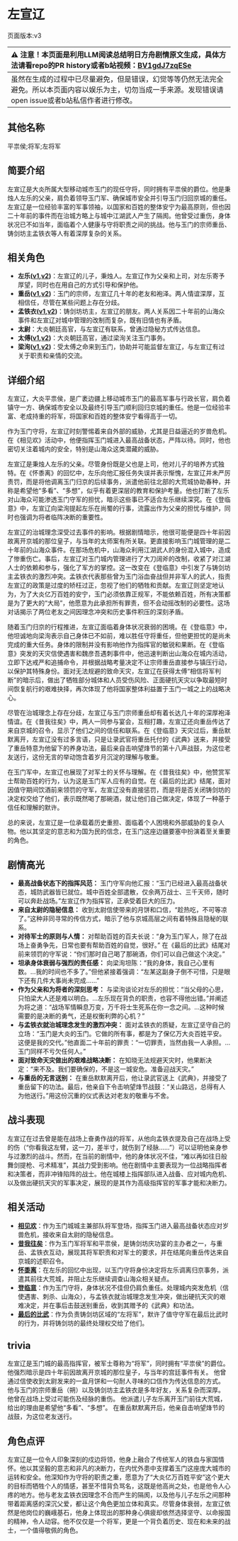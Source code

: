 # 左宣辽
页面版本:v3
 

| :warning: 注意！本页面是利用LLM阅读总结明日方舟剧情原文生成，具体方法请看repo的PR history或者b站视频：[BV1gdJ7zqESe](https://www.bilibili.com/video/BV1gdJ7zqESe/)         |
|:----------------------------|
| 虽然在生成的过程中已尽量避免，但是错误，幻觉等等仍然无法完全避免。所以本页面内容以娱乐为主，切勿当成一手来源。发现错误请open issue或者b站私信作者进行修改。|



## 其他名称
平祟侯;将军;左将军
## 简要介绍
左宣辽是大炎所属大型移动城市玉门的现任守将，同时拥有平祟侯的爵位。他是秉烛人左乐的父亲，肩负着领导玉门军、确保城市安全并引导玉门归回京城的重任。左宣辽是一位经验丰富的军事领袖，以国家和百姓的整体安宁为最高原则，但也因二十年前的事件而在治城方略上与城中江湖武人产生了隔阂。他曾受过重伤，身体状况已不如当年，面临着个人健康与守将职责之间的挑战。他与玉门的宗师重岳、铸剑坊主孟铁衣等人有着深厚复杂的关系。
## 相关角色
-   **左乐([v1](../chars/char_4121_zuole.md),[v2](char_4121_zuole.md))**：左宣辽的儿子，秉烛人。左宣辽作为父亲和上司，对左乐寄予厚望，同时也在用自己的方式引导和保护他。
-   **重岳([v1](../chars/char_2024_chyue.md),[v2](char_2024_chyue.md))**：玉门的宗师，左宣辽几十年的老友和袍泽。两人情谊深厚，互相信任，尽管在某些问题上存在分歧。
-   **孟铁衣([v1](../chars/extended_char_meng_tie_yi.md),[v2](extended_char_meng_tie_yi.md))**：铸剑坊坊主，左宣辽的朋友。两人关系因二十年前的山海众事件和左宣辽对城中管理的改制而复杂，既有旧情也有矛盾。
-   **太尉**：大炎朝廷高官，与左宣辽有联系，曾通过隐秘方式传达信息。
-   **太傅([v1](../chars/extended_char_tai_fu.md),[v2](extended_char_tai_fu.md))**：大炎朝廷高官，通过梁洵关注玉门事务。
-   **梁洵([v1](../chars/extended_char_liang_xun.md),[v2](extended_char_liang_xun.md))**：受太傅之命来到玉门，协助并可能监督左宣辽，与左宣辽有过关于职责和亲情的交流。
## 详细介绍
左宣辽，大炎平祟侯，是广袤边疆上移动城市玉门的最高军事与行政长官，肩负着镇守一方、确保城市安全以及最终引导玉门顺利回归京城的重任。他是一位经验丰富、老成持重的将军，将国家和百姓的整体安宁看得高于一切。

作为玉门守将，左宣辽时刻警惕着来自外部的威胁，尤其是日益逼近的岁兽危机。在《相见欢》活动中，他便指挥玉门城进入最高战备状态，严阵以待。同时，他也密切关注着城内的安全，特别是山海众这类潜藏的威胁。

左宣辽是秉烛人左乐的父亲。尽管身份既是父也是上司，他对儿子的培养方式独特。在《怀黍离》的回忆中，左乐向他汇报任务失误并表示惭愧，左宣辽并未严厉责罚，而是将他调离玉门归京的后续事务，派遣他前往北部的大荒城协助春种，并称是希望他“多看”、“多想”，似乎有着更深层的教育和保护考量。他也打断了左乐对山海众可能渗透玉门守军的担忧，暗示这些事已不适合左乐继续深究。在《登临意》中，左宣辽向梁洵提起左乐在尚蜀的行事，流露出作为父亲的担忧与维护，同时也强调为将者临阵决断的重要性。

左宣辽的治城理念深受过去事件的影响。根据剧情暗示，他很可能便是四十年前因故离开京城的那位皇子，与当年的太师案有所关联。更直接影响玉门城管理的是二十年前的山海众事件。在那场危机中，山海众利用江湖武人的身份混入城中，造成了惨重伤亡。事后，左宣辽对玉门城内管理进行了大刀阔斧的改制，收紧了对江湖人士的依赖和参与，强化了军方的掌控。这一改变在《登临意》中引发了与铸剑坊主孟铁衣的激烈冲突。孟铁衣代表那些曾为玉门浴血奋战但并非军人的武人，指责左宣辽的政策是过度的矫枉过正，忽视了他们的牺牲和贡献。左宣辽则坚定地认为，为了大炎亿万百姓的安宁，玉门必须依靠正规军，不能依赖百姓，所有决策都是为了更大的“大局”，他愿意为此承担所有罪责，但不会动摇改制的必要性。这场对话揭示了两位老友之间因理念冲突和历史事件积压的深刻矛盾。

随着玉门归京的行程推进，左宣辽面临着身体状况衰弱的困境。在《登临意》中，他坦诚地向梁洵表示自己身体已不如前，难以胜任守将重任，但他更担忧的是尚未完成的重大任务。身体的限制并没有影响他作为指挥官的敏锐和果断。在《登临意》突发的天灾信使遇害和魏彦吾遇刺事件中，他迅速判断出山海众在城内活动，立即下达戒严和追捕命令，并根据战略考量决定不让宗师重岳直接参与镇压行动，以保护其特殊身份。面对无法规避的致命天灾，左宣辽在获得太傅“相信将军判断”的暗示后，做出了牺牲部分城体和人员受伤风险、正面硬抗天灾以争取最短时间恢复航行的艰难抉择，再次体现了他将国家整体利益置于玉门一城之上的战略决心。

尽管在治城理念上存在分歧，左宣辽与玉门宗师重岳却有着长达几十年的深厚袍泽情谊。在《昔我往矣》中，两人一同参与宴会，互相打趣，左宣辽还向重岳传达了来自京城的召令，显示了他们之间的信任和联系。在《登临意》天灾过后，重岳默默离开，左宣辽没有过多言语，只是让录武官将重岳托付的《武典》送来，并接受了重岳特意为他留下的养身功法，最后亲自击响望烽节的第十八声战鼓，为这位老友送行，这份无言的举动饱含着岁月沉淀的理解与敬重。

在玉门军中，左宣辽也展现了对军士的关怀与理解。在《昔我往矣》中，他赞赏军士帮助百姓的行为，认为这是玉门军人应有的自觉。在《最后的比武》结尾，面对因值守期间饮酒前来领罚的守军，左宣辽没有直接惩罚，而是将是否关闭铸剑坊的决定权交给了他们，表示既然喝了那碗酒，就让他们自己做决定，体现了一种基于信任和理解的默许。

总的来说，左宣辽是一位承载着历史重担、面临着个人困境和外部威胁的复杂人物。他以其坚定的意志和为国为民的信念，在玉门这座边疆要塞中扮演着至关重要的角色。
## 剧情高光
*   **最高战备状态下的指挥风范：**
    玉门守军向他汇报：“玉门已经进入最高战备状态，城防武器皆已就位。城中百姓全部遣散，仅余两万战士、三千天师，随时可以奔赴战场。”左宣辽作为指挥官，正承受着巨大的压力。
*   **来自太尉的隐秘信息：**
    收到太尉信使带来的月饼和口信，“趁热吃，不可等凉了。”这种非同寻常的传信方式，暗示了他与京城高层之间有着特殊且隐秘的联系。
*   **对待军士的原则与人情：**
    对帮助百姓的百夫长说：“身为玉门军人，除了在战场上奋勇争先，日常也要有帮助百姓的自觉，很好。”
    在《最后的比武》结尾对前来领罚的守军说：“你们那时自己喝了那碗酒，你们可以自己做这个决定。”
*   **坦承身体衰弱与强烈的责任感：**
    向梁洵坦陈：“我的身体，我自己心里有数。…我的时间也不多了。”但他紧接着强调：“左某这副身子倒不可惜，只是眼下还有几件大事尚未完成……”
*   **作为父亲和为将者的深刻思考：**
    与梁洵谈论对左乐的担忧：“当父母的心思，只怕梁大人还是难以明白。…左乐现在背负的职责，也容不得他出错。”并阐述为将之道：“战场军情瞬息万变，万千将士生死系在你一念之间。…这种时候需要的是决断的勇气，还是权衡利弊的心机？”
*   **与孟铁衣就治城理念发生的激烈冲突：**
    面对孟铁衣的质疑，左宣辽坚守自己的立场：“玉门是大炎的玉门。它做的所有事，都是为了保亿万大炎百姓平安。这便是我的交代。”他直面二十年前的罪责：“一切罪责，当然由我一人承担。…玉门同样不亏欠任何人。”
*   **面对致命天灾做出的艰难战略决断：**
    在知晓无法规避天灾时，他果断决定：“来不及。我们要确保的，不是这一城安危。准备迎战天灾。”
*   **与重岳的无言送别：**
    在重岳默默离开后，他让录武官送上《武典》，并接受了重岳留下的功法。最后，他亲自下令击响望烽节战鼓：“关山路远，总得有人为他送行。”用这份沉重的仪式表达对老友的敬重与不舍。
## 战斗表现
左宣辽在过去曾是能在战场上奋勇作战的将军，从他向孟铁衣提及自己在战场上受的伤（“你看我这左臂，这一刀，差半寸，就伤到了经脉......”）可以证明他亲身参与过激烈的战斗。然而，在当前的剧情中，他的身体状况不佳，“难以再如往日般舞剑提枪、弓术精准”，其战力受到影响。他在剧情中主要表现为一位战略指挥者和决策者，而非冲锋陷阵的战士。他在城楼上指挥部队进入战备、应对城内危机、以及做出硬抗天灾的军事决定，展现的是其作为高级指挥官的军事才能和决断力。
## 相关活动
-   **[相见欢](../stories/act40side.md)**：作为玉门城城主兼部队将军登场，指挥玉门进入最高战备状态应对岁兽危机，接收来自太尉的隐秘信息。
-   **[昔我往矣](../stories/story_chyue_set_1.md)**：作为玉门军将军和平祟侯，是铸剑坊庆功宴的主办者之一，与重岳、孟铁衣互动，展现其将军职责和对军士的要求，并在结尾向重岳传达来自京城的述职召令。
-   **[怀黍离](../stories/act31side.md)**：在左乐的回忆中出现，以玉门守将身份决定将左乐调离归京事务，派遣其前往大荒城，并阻止左乐继续调查山海众相关疑点。
-   **[登临意](../stories/act23side.md)**：作为玉门守将，身体状况不佳但仍肩负重任。处理城内突发危机（信使遇害、刺杀、山海众），与孟铁衣就治城理念发生冲突，做出硬抗天灾的艰难决定，并在事后击鼓送别重岳，收到其赠予的《武典》和功法。
-   **[最后的比武](../stories/story_bdhkgt_set_1.md)**：作为负责铸剑坊区域的“左将军”，默许了值守守军在最后比武时的行为，并将铸剑坊的最终处理权交给了他们。
## trivia
左宣辽是玉门城的最高指挥官，被军士尊称为“将军”，同时拥有“平祟侯”的爵位。
他强烈暗示是四十年前因故离开京城的那位皇子，与当年的宫廷事件有关。
他曾通过信使收到太尉发来的一盒月饼和一句耐人寻味的口信作为传达信息的方式。
他与玉门的宗师重岳（朔）以及铸剑坊主孟铁衣是多年好友，关系复杂而深厚。
他曾在战场上受过可能伤及经脉的重伤。
他派遣儿子左乐离开玉门前往大荒城，给出的理由是希望他“多看”、“多想”。
在重岳默默离开后，他亲自击响望烽节的战鼓，为这位老友送行。
## 角色点评
左宣辽是一位令人印象深刻的戍边将领，他身上融合了传统军人的铁血与家国情怀。他以其坚毅的意志和非凡的决断力，在内忧外患中支撑着玉门这座庞大城市的运转和安全。他深知作为守将的职责之重，愿意为了“大炎亿万百姓平安”这个更大的目标而牺牲个人的情感，甚至不惜背负骂名，这既是他高尚之处，也是他令人心疼的地方。他与老友孟铁衣因理念不合而产生的隔阂，以及他与儿子左乐之间那种带着距离感的深沉父爱，都让这个角色更加立体和真实。尽管身体衰弱，左宣辽依然是他岗位的巍峨基石，他身上体现出的那种身心俱疲却依然选择坚守、以命报国的精神，令人动容。他不仅仅是一个将军，更是一个背负着历史、现在和未来的战士，一个值得敬佩的角色。